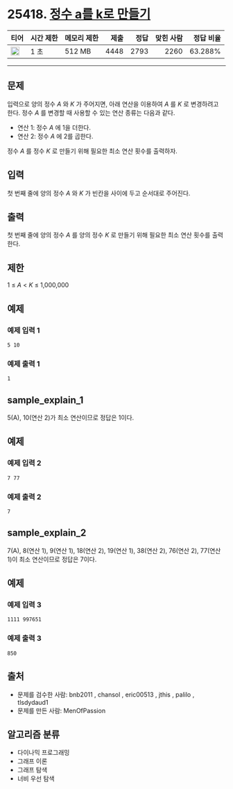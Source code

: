 # 25418. [정수 a를 k로 만들기](https://www.acmicpc.net/problem/25418)

| 티어                                                                 | 시간 제한 | 메모리 제한 | 제출 | 정답 | 맞힌 사람 | 정답 비율 |
| -------------------------------------------------------------------- | --------- | ----------- | ---: | ---: | --------: | --------: |
| <img src="https://static.solved.ac/tier_small/8.svg" width="20px" /> | 1 초      | 512 MB      | 4448 | 2793 |      2260 |   63.288% |

---

## 문제

입력으로 양의 정수 _A_ 와 _K_ 가 주어지면, 아래 연산을 이용하여 _A_ 를 _K_ 로 변경하려고 한다. 정수 _A_ 를 변경할 때 사용할 수 있는 연산 종류는 다음과 같다.

- 연산 1: 정수 _A_ 에 1을 더한다.
- 연산 2: 정수 _A_ 에 2를 곱한다.

정수 _A_ 를 정수 _K_ 로 만들기 위해 필요한 최소 연산 횟수를 출력하자.

## 입력

첫 번째 줄에 양의 정수 _A_ 와 _K_ 가 빈칸을 사이에 두고 순서대로 주어진다.

## 출력

첫 번째 줄에 양의 정수 _A_ 를 양의 정수 _K_ 로 만들기 위해 필요한 최소 연산 횟수를 출력한다.

## 제한

1 ≤ _A_ < _K_ ≤ 1,000,000

## 예제

### 예제 입력 1

```
5 10
```

### 예제 출력 1

```
1
```

## sample_explain_1

5(A), 10(연산 2)가 최소 연산이므로 정답은 1이다.

## 예제

### 예제 입력 2

```
7 77
```

### 예제 출력 2

```
7
```

## sample_explain_2

7(A), 8(연산 1), 9(연산 1), 18(연산 2), 19(연산 1), 38(연산 2), 76(연산 2), 77(연산 1)이 최소 연산이므로 정답은 7이다.

## 예제

### 예제 입력 3

```
1111 997651
```

### 예제 출력 3

```
850
```

## 출처

- 문제를 검수한 사람: bnb2011 , chansol , eric00513 , jthis , palilo , tlsdydaud1
- 문제를 만든 사람: MenOfPassion

## 알고리즘 분류

- 다이나믹 프로그래밍
- 그래프 이론
- 그래프 탐색
- 너비 우선 탐색
